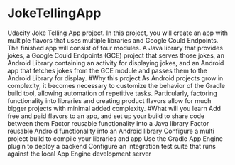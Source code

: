 # JokeTellingApp
Udacity Joke Telling App project.
In this project, you will create an app with multiple flavors that uses multiple libraries and Google Could Endpoints. 
The finished app will consist of four modules. A Java library that provides jokes, a Google Could Endpoints (GCE) project that serves those jokes, an Android Library containing an activity for displaying jokes,
and an Android app that fetches jokes from the GCE module and passes them to the Android Library for display.
#Why this project
As Android projects grow in complexity, it becomes necessary to customize the behavior of the Gradle build tool, allowing automation of repetitive tasks. Particularly, factoring 
functionality into libraries and creating product flavors allow for much bigger projects with minimal added complexity.
#What will you learn
Add free and paid flavors to an app, and set up your build to share code between them
Factor reusable functionality into a Java library
Factor reusable Android functionality into an Android library
Configure a multi project build to compile your libraries and app
Use the Gradle App Engine plugin to deploy a backend
Configure an integration test suite that runs against the local App Engine development server
